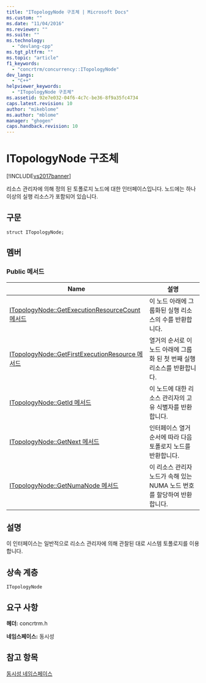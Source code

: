 ```yaml
---
title: "ITopologyNode 구조체 | Microsoft Docs"
ms.custom: ""
ms.date: "11/04/2016"
ms.reviewer: ""
ms.suite: ""
ms.technology: 
  - "devlang-cpp"
ms.tgt_pltfrm: ""
ms.topic: "article"
f1_keywords: 
  - "concrtrm/concurrency::ITopologyNode"
dev_langs: 
  - "C++"
helpviewer_keywords: 
  - "ITopologyNode 구조체"
ms.assetid: 92e7e032-04f6-4c7c-be36-8f9a35fc4734
caps.latest.revision: 10
author: "mikeblome"
ms.author: "mblome"
manager: "ghogen"
caps.handback.revision: 10
---
```

# ITopologyNode 구조체
[!INCLUDE[vs2017banner](../../../assembler/inline/includes/vs2017banner.md)]

리소스 관리자에 의해 정의 된 토폴로지 노드에 대한 인터페이스입니다.  노드에는 하나 이상의 실행 리소스가 포함되어 있습니다.  
  
## 구문  
  
```  
struct ITopologyNode;  
```  
  
## 멤버  
  
### Public 메서드  
  
|Name|설명|  
|----------|--------|  
|[ITopologyNode::GetExecutionResourceCount 메서드](../Topic/ITopologyNode::GetExecutionResourceCount%20Method.md)|이 노드 아래에 그룹화된 실행 리소스의 수를 반환합니다.|  
|[ITopologyNode::GetFirstExecutionResource 메서드](../Topic/ITopologyNode::GetFirstExecutionResource%20Method.md)|열거의 순서로 이 노드 아래에 그룹화 된 첫 번째 실행 리소스를 반환합니다.|  
|[ITopologyNode::GetId 메서드](../Topic/ITopologyNode::GetId%20Method.md)|이 노드에 대한 리소스 관리자의 고유 식별자를 반환합니다.|  
|[ITopologyNode::GetNext 메서드](../Topic/ITopologyNode::GetNext%20Method.md)|인터페이스 열거 순서에 따라 다음 토폴로지 노드를 반환합니다.|  
|[ITopologyNode::GetNumaNode 메서드](../Topic/ITopologyNode::GetNumaNode%20Method.md)|이 리소스 관리자 노드가 속해 있는 NUMA 노드 번호를 할당하여 반환합니다.|  
  
## 설명  
 이 인터페이스는 일반적으로 리소스 관리자에 의해 관찰된 대로 시스템 토폴로지를 이용합니다.  
  
## 상속 계층  
 `ITopologyNode`  
  
## 요구 사항  
 **헤더:** concrtrm.h  
  
 **네임스페이스:** 동시성  
  
## 참고 항목  
 [동시성 네임스페이스](../../../parallel/concrt/reference/concurrency-namespace.md)